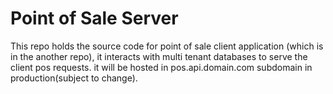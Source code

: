 # Point of Sale Server
This repo holds the source code for point of sale client application (which is in the another repo), it interacts with multi tenant databases to serve the client pos requests. it will be hosted in pos.api.domain.com subdomain in production(subject to change).
